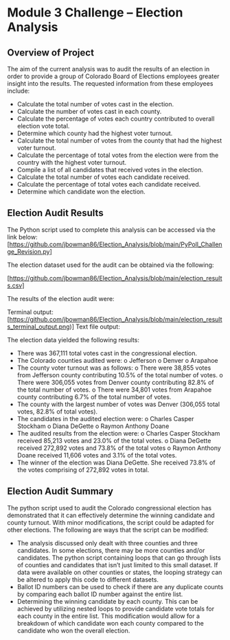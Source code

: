# Module 3 Challenge – Election Analysis 

## Overview of Project

The aim of the current analysis was to audit the results of an election in order to provide a group of Colorado Board of Elections employees greater insight into the results.  The requested information from these employees include:

-	Calculate the total number of votes cast in the election.
-	Calculate the number of votes cast in each county.
-	Calculate the percentage of votes each country contributed to overall election vote total.
-	Determine which county had the highest voter turnout.
-	Calculate the total number of votes from the county that had the highest voter turnout.
-	Calculate the percentage of total votes from the election were from the country with the highest voter turnout.
-	Compile a list of all candidates that received votes in the election.
-	Calculate the total number of votes each candidate received.
-	Calculate the percentage of total votes each candidate received.
-	Determine which candidate won the election.

## Election Audit Results

The Python script used to complete this analysis can be accessed via the link below:
[https://github.com/jbowman86/Election_Analysis/blob/main/PyPoll_Challenge_Revision.py]

The election dataset used for the audit can be obtained via the following:

[https://github.com/jbowman86/Election_Analysis/blob/main/election_results.csv] 

The results of the election audit were:

Terminal output: [https://github.com/jbowman86/Election_Analysis/blob/main/election_results_terminal_output.png)]
Text file output: 

The election data yielded the following results:

-	There was 367,111 total votes cast in the congressional election.
-	The Colorado counties audited were:
o	Jefferson
o	Denver
o	Arapahoe
-	The county voter turnout was as follows:
o	There were 38,855 votes from Jefferson county contributing 10.5% of the total number of votes. 
o	There were 306,055 votes from Denver county contributing 82.8% of the total number of votes. 
o	There were 34,801 votes from Arapahoe county contributing 6.7% of the total number of votes.
-	The county with the largest number of votes was Denver (306,055 total votes, 82.8% of total votes).
-	The candidates in the audited election were:
o	Charles Casper Stockham
o	Diana DeGette
o	Raymon Anthony Doane
-	The audited results from the election were:
o	Charles Casper Stockham received 85,213 votes and 23.0% of the total votes.
o	Diana DeGette received 272,892 votes and 73.8% of the total votes
o	Raymon Anthony Doane received 11,606 votes and 3.1% of the total votes.
-	The winner of the election was Diana DeGette.  She received 73.8% of the votes comprising of 272,892 votes in total.

## Election Audit Summary

The python script used to audit the Colorado congressional election has demonstrated that it can effectively determine the winning candidate and county turnout.  With minor modifications, the script could be adapted for other elections.  The following are ways that the script can be modified:

-	The analysis discussed only dealt with three counties and three candidates.  In some elections, there may be more counties and/or candidates.  The python script containing loops that can go through lists of counties and candidates that isn’t just limited to this small dataset.  If data were available on other counties or states, the looping strategy can be altered to apply this code to different datasets.
-	Ballot ID numbers can be used to check if there are any duplicate counts by comparing each ballot ID number against the entire list.
-	Determining the winning candidate by each county.  This can be achieved by utilizing nested loops to provide candidate vote totals for each county in the entire list.  This modification would allow for a breakdown of which candidate won each county compared to the candidate who won the overall election. 

